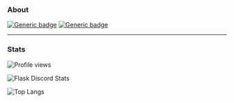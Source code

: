 
### About
[![Generic badge](https://img.shields.io/static/v1?label=%E2%A0%80&message=Javascript&color=yellow&style=for-the-badge&logo=javascript)](https://shields.io/) [![Generic badge](https://img.shields.io/static/v1?label=API&message=Discord&color=hotpink&style=for-the-badge&logo=graphql)](https://shields.io/) 
<hr>

### Stats
![Profile views](https://gpvc.arturio.dev/ohmeg-git)

![Flask Discord Stats](https://img.shields.io/discord/930631518953553980?label=Flask%20Discord)

![Top Langs](https://github-readme-stats.vercel.app/api/top-langs/?username=ohmeg&theme=tokyonight)



<!--
**Ohmeg/Ohmeg** is a ✨ _special_ ✨ repository because its `README.md` (this file) appears on your GitHub profile.

Here are some ideas to get you started:

- 🔭 I’m currently working on ...
- 🌱 I’m currently learning ...
- 👯 I’m looking to collaborate on ...
- 🤔 I’m looking for help with ...
- 💬 Ask me about ...
- 📫 How to reach me: ...
- 😄 Pronouns: ...
- ⚡ Fun fact: ...
-->

